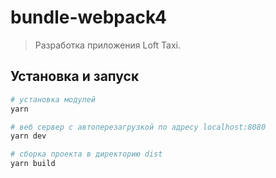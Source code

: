 # bundle-webpack4

> Разработка приложения Loft Taxi.

## Установка и запуск

```bash
# установка модулей
yarn

# веб сервер с автоперезагрузкой по адресу localhost:8080
yarn dev

# сборка проекта в директорию dist
yarn build

```
